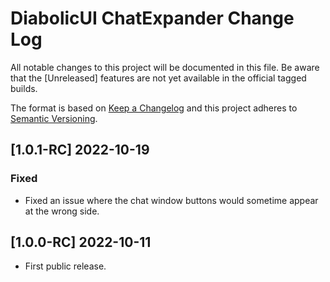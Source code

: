 # DiabolicUI ChatExpander Change Log
All notable changes to this project will be documented in this file. Be aware that the [Unreleased] features are not yet available in the official tagged builds.

The format is based on [Keep a Changelog](http://keepachangelog.com/)
and this project adheres to [Semantic Versioning](http://semver.org/).

## [1.0.1-RC] 2022-10-19
### Fixed
- Fixed an issue where the chat window buttons would sometime appear at the wrong side.

## [1.0.0-RC] 2022-10-11
- First public release.
